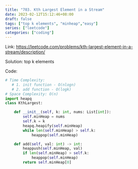 ```yaml
---
title: "703. Kth Largest Element in a Stream"
date: 2023-02-12T15:12:46+08:00
draft: false
tags: ["top k elements", "minheap","easy"]
series: ["leetcode"]
categories: ["coding"]
---
```


Link: https://leetcode.com/problems/kth-largest-element-in-a-stream/description/

Solution: top k elements

Code:
```python
# Time Complexity: 
   # 1. init function - O(nlogn)
   # 2. add function - O(logk)
# Space Complexity: O(n)
import heapq
class KthLargest:

    def __init__(self, k: int, nums: List[int]):
        self.minHeap = nums
        self.k = k
        heapq.heapify(self.minHeap)
        while len(self.minHeap) > self.k:
            heappop(self.minHeap)

    def add(self, val: int) -> int:
        heappush(self.minHeap, val)
        if len(self.minHeap) > self.k:
            heappop(self.minHeap)
        return self.minHeap[0]

```

